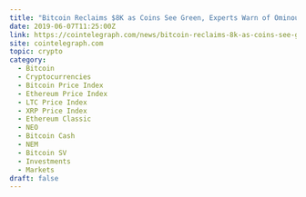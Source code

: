 ```yaml
---
title: "Bitcoin Reclaims $8K as Coins See Green, Experts Warn of Ominous Stock Market Volatility"
date: 2019-06-07T11:25:00Z
link: https://cointelegraph.com/news/bitcoin-reclaims-8k-as-coins-see-green-experts-warn-of-ominous-stock-market-volatility?utm_medium=RSS&utm_source=hune
site: cointelegraph.com
topic: crypto
category:
  - Bitcoin
  - Cryptocurrencies
  - Bitcoin Price Index
  - Ethereum Price Index
  - LTC Price Index
  - XRP Price Index
  - Ethereum Classic
  - NEO
  - Bitcoin Cash
  - NEM
  - Bitcoin SV
  - Investments
  - Markets
draft: false
---
```

